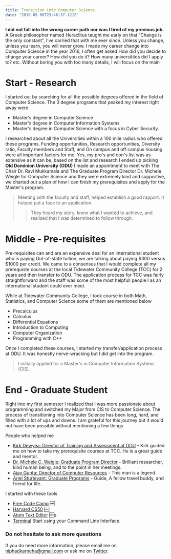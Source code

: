 ```yaml
---
title: Transition into Computer Science.
date: "2019-05-06T23:46:37.121Z"
---
```



<strong>I did not fall into the wrong career path nor was I tired of my previous job.</strong> A Greek philosopher named Heraclitus taught me early on that “Change is the only constant”, I’ve carried that with me ever since. Unless you change, unless you learn, you will never grow. I made my career change into Computer Science in the year 2016, I often get asked How did you decide to change your career? How did you do it? How many universitites did I apply to? etc. Without boring you with too many details, I will focus on the main

# Start - Research

I started out by searching for all the possible degrees offered in the field of Computer Science. The 3 degree programs that peaked my interest right away were

+ Master's degree in Computer Science
+ Master's degree in Computer Information Systems
+ Master's degree in Computer Science with a focus in Cyber Security.

I researched about all the Universities within a 100 mile radius who offered these programs. Funding opportunities, Research opportunities, Diversity ratio, Faculty members and Staff, and On campus and off campus housing were all important factors for me. Yes, my pro's and con's list was as extensive as it can be, based on the list and research I ended up picking <strong>Old Dominion University (ODU)</strong> I made an appointment to meet with The Chair Dr. Ravi Mukkamala and The Graduate Program Director Dr. Michele Weigle for Computer Science and they were extremely kind and supportive, we charted out a plan of how I can finish my prerequisites and apply for the Master's program.

> Meeting with the faculty and staff, helped establish a good rapport. It helped put a face to an application.
>>They heard my story, knew what I wanted to achieve, and realized that I was determined to follow through.

# Middle - Pre-requisites

Pre-requisites can and are an expensive deal for an international student who is paying Out-of-state tuition, we are talking about paying $300 versus $1000 per credit. We came to a consensus that I would complete all my prerequiste courses at the local Tidewater Community College (TCC) for 2 years and then transfer to ODU. The application process for TCC was fairly straightforward and the staff was some of the most helpfull people I as an international student could ever meet.

While at Tidewater Community College, I took course in both Math, Statistics, and Computer Science some of them are mentioned below

+ Precalculus
+ Calculus
+ Differential Equations
+ Introduction to Computing
+ Computer Organization
+ Programming with C++

Once I completed these courses, I started my transfer/application process at ODU. It was honestly nerve-wracking but I did get into the program. 

> I initially applied for a Master's in Computer Information Systems (CIS).

# End - Graduate Student

Right into my first semester I realized that I was more passionate about programming and switched my Major from CIS to Computer Science. The process of transitioning into Computer Science has been long, hard, and filled with a lot of ups and downs. I am grateful for this journey but it would not have been possible without mentioning a few things

People who helped me

- [Kirk Dewyea: Director of Training and Assessment at ODU](https://www.odu.edu/directory/people/k/kdewyea) - Kirk guided me on how to take my prerequisite courses at TCC. He is a great guide and mentor.
- [Dr. Michele C. Weigle: Graduate Program Director](https://www.cs.odu.edu/~mweigle/) - Brilliant researcher, kind human being, and to the point in her meetings.
- [Ajay Gupta: Director of Computer Resources](https://www.odu.edu/directory/people/a/ajay) - This man is a legend.
- [Ariel Sturtevant: Graduate Programs](https://www.odu.edu/directory/people/a/astur001) - Guide, A fellow travel buddy, and friend for life.

I started with these tools

- [Free Code Camp](https://www.freecodecamp.org/) 🆓
- [Harvard CS50](https://cs50.harvard.edu/college/) 🆓
- [Atom Text Editor](https://atom.io/) 🆓s
- [Terminal](https://github.com/0nn0/terminal-mac-cheatsheet#english-version) Start using your Command Line Interface.

### Do not hesitate to ask more questions

If you do need more information, please email me on [niphadkarneha@gmail.com](niphadkarneha@gmail.com) or ask me on [Twitter](https://twitter.com/NiphadkarNeha).